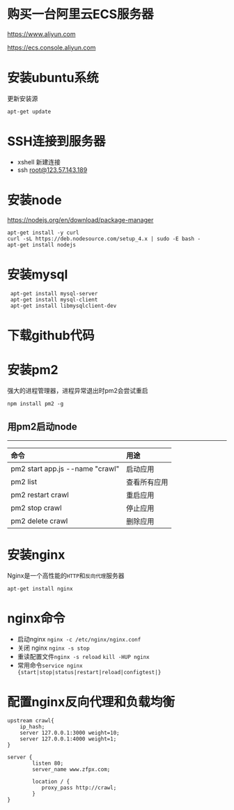 
# 购买一台阿里云ECS服务器
https://www.aliyun.com

https://ecs.console.aliyun.com



# 安装ubuntu系统
更新安装源
```
apt-get update

```


# SSH连接到服务器
* xshell 新建连接
* ssh root@123.57.143.189



# 安装node
https://nodejs.org/en/download/package-manager
```
apt-get install -y curl
curl -sL https://deb.nodesource.com/setup_4.x | sudo -E bash -
apt-get install nodejs
```


# 安装mysql
```
 apt-get install mysql-server
 apt-get install mysql-client
 apt-get install libmysqlclient-dev
```


# 下载github代码


# 安装pm2
强大的进程管理器，进程异常退出时pm2会尝试重启
```
npm install pm2 -g
```


## 用pm2启动node
----
|命令|用途|
|:-----|:-----|
|pm2 start app.js --name "crawl"|启动应用|
|pm2 list|查看所有应用|
|pm2 restart crawl|重启应用|
|pm2 stop crawl|停止应用|
|pm2 delete crawl|删除应用|


# 安装nginx
Nginx是一个高性能的`HTTP`和`反向代理`服务器
```
apt-get install nginx
```


# nginx命令
* 启动nginx `nginx -c /etc/nginx/nginx.conf `
* 关闭 nginx  `nginx -s stop`
* 重读配置文件`nginx -s reload` `kill -HUP nginx`
* 常用命令`service nginx {start|stop|status|restart|reload|configtest|}`


# 配置nginx反向代理和负载均衡
```
upstream crawl{
    ip_hash;
    server 127.0.0.1:3000 weight=10;
    server 127.0.0.1:4000 weight=1;
}

server {
        listen 80;
        server_name www.zfpx.com;

        location / {
           proxy_pass http://crawl;
        }
}
```
